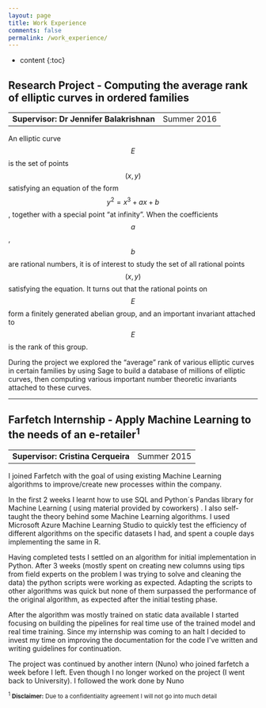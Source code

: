 ```yaml
---
layout: page
title: Work Experience
comments: false
permalink: /work_experience/
---
```


* content
{:toc}

## Research Project - Computing the average rank of elliptic curves in ordered families

<table>
  <tr>
  	<td><b>Supervisor: Dr Jennifer Balakrishnan</b></td>
    <td>Summer 2016</td>
  </tr>
</table>

An elliptic curve $$ E $$ is the set of points $$ (x, y) $$ satisfying an equation of the form $$ y^2 = x^3 + ax + b $$, together with a special point “at infinity”. When the coefficients $$ a $$, $$ b $$ are rational numbers, it is of interest to study the set of all rational points $$ (x, y) $$ satisfying the equation. It turns out that the rational points on $$ E $$ form a finitely generated abelian group, and an important invariant attached to $$ E $$ is the rank of this group.

During the project we explored the “average” rank of various elliptic curves in certain families by using Sage to build a database of millions of elliptic curves, then computing various important number theoretic invariants attached to these curves.

---

## Farfetch Internship - Apply Machine Learning to the needs of an e-retailer<sup>1</sup>

<table>
  <tr>
  	<td><b>Supervisor: Cristina Cerqueira</b></td>
    <td>Summer 2015</td>
  </tr>
</table>

I joined Farfetch with the goal of using existing Machine Learning algorithms to improve/create new processes within the company.

In the first 2 weeks I learnt how to use SQL and Python´s Pandas library for Machine Learning ( using material provided by coworkers) . I also self-taught the theory behind some Machine Learning algorithms. I used Microsoft Azure Machine Learning Studio to quickly test the efficiency of different algorithms on the specific datasets I had, and spent a couple days implementing the same in R.

Having completed tests I settled on an algorithm for initial implementation in Python. After 3 weeks (mostly spent on creating new columns using tips from field experts on the problem I was trying to solve and cleaning the data) the python scripts were working as expected. Adapting the scripts to other algorithms was quick but none of them surpassed the performance of the original algorithm, as expected after the initial testing phase.

After the algorithm was mostly trained on static data available I started focusing on building the pipelines for real time use of the trained model and real time training. Since my internship was coming to an halt I decided to invest my time on improving the documentation for the code I've written and writing guidelines for continuation.

The project was continued by another intern (Nuno) who joined farfetch a week before I left. Even though I no longer worked on the project (I went back to University). I followed the work done by Nuno

<sub><sup>1</sup> <b>Disclaimer:</b> Due to a confidentiality agreement I will not go into much detail</sub>